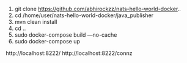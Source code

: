 1. git clone https://github.com/abhirockzz/nats-hello-world-docker..
2. cd /home/user/nats-hello-world-docker/java_publisher
3. mvn clean install
4. cd ..
5. sudo docker-compose build —no-cache
6. sudo docker-compose up

http://localhost:8222/
http://localhost:8222/connz
